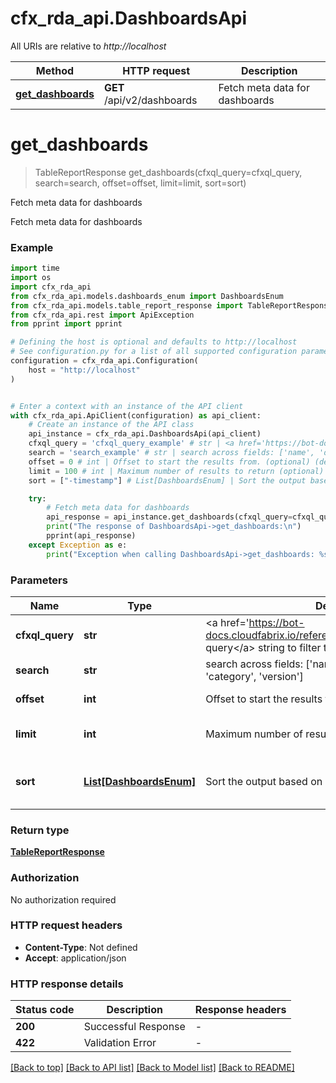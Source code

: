# cfx_rda_api.DashboardsApi

All URIs are relative to *http://localhost*

Method | HTTP request | Description
------------- | ------------- | -------------
[**get_dashboards**](DashboardsApi.md#get_dashboards) | **GET** /api/v2/dashboards | Fetch meta data for dashboards


# **get_dashboards**
> TableReportResponse get_dashboards(cfxql_query=cfxql_query, search=search, offset=offset, limit=limit, sort=sort)

Fetch meta data for dashboards

Fetch meta data for dashboards

### Example

```python
import time
import os
import cfx_rda_api
from cfx_rda_api.models.dashboards_enum import DashboardsEnum
from cfx_rda_api.models.table_report_response import TableReportResponse
from cfx_rda_api.rest import ApiException
from pprint import pprint

# Defining the host is optional and defaults to http://localhost
# See configuration.py for a list of all supported configuration parameters.
configuration = cfx_rda_api.Configuration(
    host = "http://localhost"
)


# Enter a context with an instance of the API client
with cfx_rda_api.ApiClient(configuration) as api_client:
    # Create an instance of the API class
    api_instance = cfx_rda_api.DashboardsApi(api_client)
    cfxql_query = 'cfxql_query_example' # str | <a href='https://bot-docs.cloudfabrix.io/reference_guides/cfxql/'>cfxql query</a> string to filter the results (optional)
    search = 'search_example' # str | search across fields: ['name', 'description', 'usecase', 'category', 'version'] (optional)
    offset = 0 # int | Offset to start the results from. (optional) (default to 0)
    limit = 100 # int | Maximum number of results to return (optional) (default to 100)
    sort = ["-timestamp"] # List[DashboardsEnum] | Sort the output based on given fields (optional) (default to ["-timestamp"])

    try:
        # Fetch meta data for dashboards
        api_response = api_instance.get_dashboards(cfxql_query=cfxql_query, search=search, offset=offset, limit=limit, sort=sort)
        print("The response of DashboardsApi->get_dashboards:\n")
        pprint(api_response)
    except Exception as e:
        print("Exception when calling DashboardsApi->get_dashboards: %s\n" % e)
```


### Parameters

Name | Type | Description  | Notes
------------- | ------------- | ------------- | -------------
 **cfxql_query** | **str**| &lt;a href&#x3D;&#39;https://bot-docs.cloudfabrix.io/reference_guides/cfxql/&#39;&gt;cfxql query&lt;/a&gt; string to filter the results | [optional] 
 **search** | **str**| search across fields: [&#39;name&#39;, &#39;description&#39;, &#39;usecase&#39;, &#39;category&#39;, &#39;version&#39;] | [optional] 
 **offset** | **int**| Offset to start the results from. | [optional] [default to 0]
 **limit** | **int**| Maximum number of results to return | [optional] [default to 100]
 **sort** | [**List[DashboardsEnum]**](DashboardsEnum.md)| Sort the output based on given fields | [optional] [default to [&quot;-timestamp&quot;]]

### Return type

[**TableReportResponse**](TableReportResponse.md)

### Authorization

No authorization required

### HTTP request headers

 - **Content-Type**: Not defined
 - **Accept**: application/json

### HTTP response details
| Status code | Description | Response headers |
|-------------|-------------|------------------|
**200** | Successful Response |  -  |
**422** | Validation Error |  -  |

[[Back to top]](#) [[Back to API list]](../README.md#documentation-for-api-endpoints) [[Back to Model list]](../README.md#documentation-for-models) [[Back to README]](../README.md)

